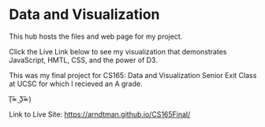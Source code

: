 # Data and Visualization

This hub hosts the files and web page for my project. 

Click the Live Link below to see my visualization that demonstrates JavaScript, HMTL, CSS, and the power of D3. 

This was my final project for CS165: Data and Visualization Senior Exit Class at UCSC for which I recieved an A grade. 

(͠≖ ͜ʖ͠≖)
 
 Link to Live Site: https://arndtman.github.io/CS165Final/
